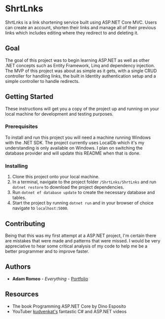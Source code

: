 ﻿# ShrtLnks

ShrtLnks is a link shortening service built using ASP.NET Core MVC. Users can create an account, shorten their links and manage all of their previous links which includes editing where they redirect to and deleting it.

## Goal

The goal of this project was to begin learning ASP.NET as well as other .NET concepts such as Entity Framework, Linq and dependency injection. The MVP of this project was about as simple as it gets, with a single CRUD controller for handling links, the built in Identity authentication setup and a simple controller to handle redirects.

## Getting Started

These instructions will get you a copy of the project up and running on your local machine for development and testing purposes.

### Prerequisites

To install and run this project you will need a machine running Windows with the .NET SDK. The project currently uses LocalDb which it's my understanding is only available on Windows. I plan on switching the database provider and will update this README when that is done.

### Installing

1. Clone this project onto your local machine.
2. In a terminal, navigate to the project folder `/ShrtLnks/ShrtLnks` and run `dotnet restore` to download the project dependencies.
3. Run `dotnet ef database update` to create the necessary database and tables.
4. Start the project by running `dotnet run` and in your browser of choice navigate to `localhost:5000`.

## Contributing

Being that this was my first attempt at a ASP.NET project, I'm certain there are mistakes that were made and patterns that were missed. I would be very appreciative to hear some critical analysis of my code to help me be a better programmer and to improve faster.

## Authors

* **Adam Romeo** - *Everything* - [Portfolio](https://adamromeo.dev/)

## Resources

* The book Programming ASP.NET Core by Dino Esposito
* YouTuber [kudvenkat's](https://www.youtube.com/user/kudvenkat) fantastic C# and ASP.NET videos